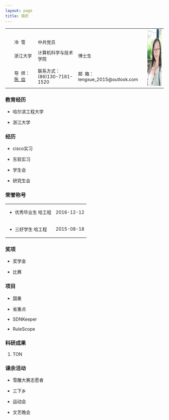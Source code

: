 ```yaml
---
layout: page
title: 简历 
---
```

<table>
	<tr>
		<td rowspan="4">&nbsp;&nbsp;</td>
		<td align="center" colspan="3">&nbsp;&nbsp;</td>
		<td align="center" rowspan="4" style="vertical-align:middle"><img src="/images/leng/resume/myself.jpg" width="140" height="180" /></td>
	</tr>
	<tr>
		<td align="left">冷&nbsp;&nbsp;雪</td>
		<td align="left">中共党员</td>
		<td align="left"></td>
	</tr>
	<tr>
		<td align="left">浙江大学</td>
		<td align="left">计算机科学与技术学院</td>
		<td align="left">博士生</td> 		
	</tr>
	<tr>
		<td align="left">导&nbsp;&nbsp;师：<a href="http://www.cs.northwestern.edu/~ychen/">陈&nbsp;&nbsp;焰</a></td>
		<td align="left">联系方式：(86)130-7181-1520</td>
		<td align="left">邮&nbsp;&nbsp;箱：lengxue_2015@outlook.com</td>
	</tr>
</table>

### 教育经历
 * 哈尔滨工程大学
 
 * 浙江大学

### 经历
 * cisco实习

 * 东软实习

 * 学生会

 * 研究生会

### 荣誉称号
<table>
	<tr>
		<td align="left"><ul><li>优秀毕业生 哈工程</li></ul></td>
		<td align="right">2016-12-12</td>
	</tr>
	<tr>
		<td align="left"><ul><li>三好学生 哈工程</li></ul></td>
		<td align="right"><a href="http://www.lengxue.space/images/leng/resume/excellent_leader_zju.jpg"><i class='social fa fa-weibo'></i></a> 2015-08-18</td>
	</tr>
</table>

### 奖项
 * 奖学金

 * 比赛

### 项目
 * 国重

 * 省重点

 * SDNKeeper

 * RuleScope
 
### 科研成果
  1. TON

### 课余活动
 * 雪雕大赛志愿者

 * 三下乡

 * 运动会

 * 文艺晚会
